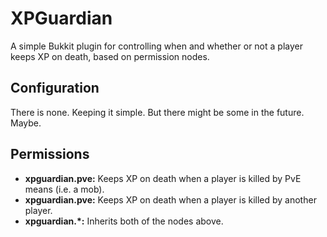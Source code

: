 XPGuardian
==========
A simple Bukkit plugin for controlling when and whether or not a player keeps XP on death, based on permission nodes.

Configuration
-------------
There is none. Keeping it simple. But there might be some in the future. Maybe.

Permissions
-----------
* **xpguardian.pve:** Keeps XP on death when a player is killed by PvE means (i.e. a mob).
* **xpguardian.pve:** Keeps XP on death when a player is killed by another player.
* **xpguardian.*:** Inherits both of the nodes above.